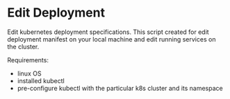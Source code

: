 # Edit Deployment

Edit kubernetes deployment specifications. This script created for edit deployment manifest on your local machine and edit running services on the cluster.

Requirements:
  - linux OS
  - installed kubectl
  - pre-configure kubectl with the particular k8s cluster and its namespace